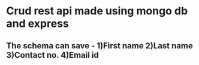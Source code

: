 # Crud rest api made using mongo db and express

## The schema can save - 1)First name 2)Last name 3)Contact no. 4)Email id